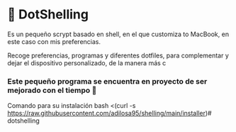 # 🐚 DotShelling

Es un pequeño scrypt basado en shell, en el que customiza to MacBook, en este caso con mis preferencias.

Recoge preferencias, programas y diferentes dotfiles, para complementar y dejar el dispositivo personalizado, de la manera más c

### Este pequeño programa  se encuentra en proyecto de ser mejorado con el tiempo 🙂

Comando para su instalación
bash <(curl -s https://raw.githubusercontent.com/adilosa95/shelling/main/installer)# dotshelling
